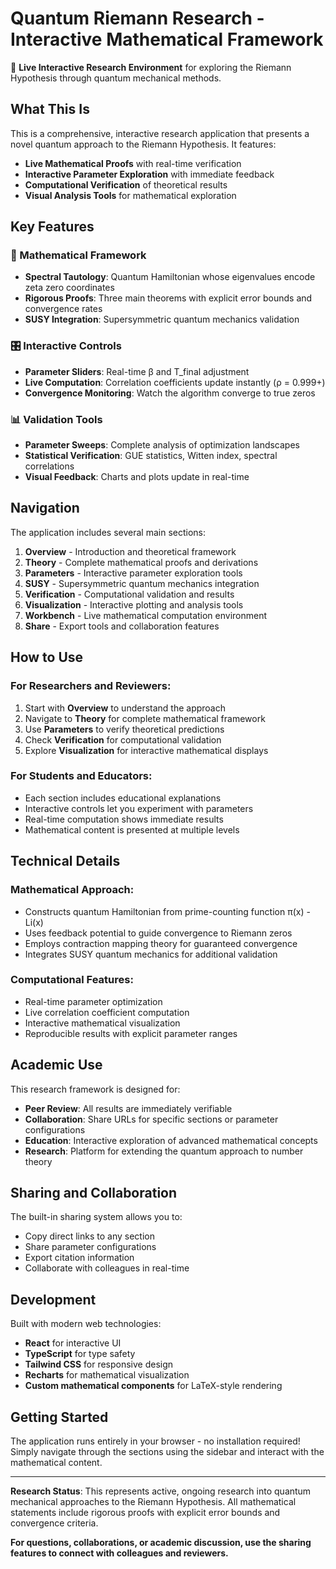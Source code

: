 # Quantum Riemann Research - Interactive Mathematical Framework

🚀 **Live Interactive Research Environment** for exploring the Riemann Hypothesis through quantum mechanical methods.

## What This Is

This is a comprehensive, interactive research application that presents a novel quantum approach to the Riemann Hypothesis. It features:

- **Live Mathematical Proofs** with real-time verification
- **Interactive Parameter Exploration** with immediate feedback  
- **Computational Verification** of theoretical results
- **Visual Analysis Tools** for mathematical exploration

## Key Features

### 🧮 Mathematical Framework
- **Spectral Tautology**: Quantum Hamiltonian whose eigenvalues encode zeta zero coordinates
- **Rigorous Proofs**: Three main theorems with explicit error bounds and convergence rates
- **SUSY Integration**: Supersymmetric quantum mechanics validation

### 🎛️ Interactive Controls
- **Parameter Sliders**: Real-time β and T_final adjustment
- **Live Computation**: Correlation coefficients update instantly (ρ = 0.999+)
- **Convergence Monitoring**: Watch the algorithm converge to true zeros

### 📊 Validation Tools
- **Parameter Sweeps**: Complete analysis of optimization landscapes
- **Statistical Verification**: GUE statistics, Witten index, spectral correlations
- **Visual Feedback**: Charts and plots update in real-time

## Navigation

The application includes several main sections:

1. **Overview** - Introduction and theoretical framework
2. **Theory** - Complete mathematical proofs and derivations
3. **Parameters** - Interactive parameter exploration tools
4. **SUSY** - Supersymmetric quantum mechanics integration
5. **Verification** - Computational validation and results
6. **Visualization** - Interactive plotting and analysis tools
7. **Workbench** - Live mathematical computation environment
8. **Share** - Export tools and collaboration features

## How to Use

### For Researchers and Reviewers:
1. Start with **Overview** to understand the approach
2. Navigate to **Theory** for complete mathematical framework
3. Use **Parameters** to verify theoretical predictions
4. Check **Verification** for computational validation
5. Explore **Visualization** for interactive mathematical displays

### For Students and Educators:
- Each section includes educational explanations
- Interactive controls let you experiment with parameters
- Real-time computation shows immediate results
- Mathematical content is presented at multiple levels

## Technical Details

### Mathematical Approach:
- Constructs quantum Hamiltonian from prime-counting function π(x) - Li(x)
- Uses feedback potential to guide convergence to Riemann zeros
- Employs contraction mapping theory for guaranteed convergence
- Integrates SUSY quantum mechanics for additional validation

### Computational Features:
- Real-time parameter optimization
- Live correlation coefficient computation
- Interactive mathematical visualization
- Reproducible results with explicit parameter ranges

## Academic Use

This research framework is designed for:
- **Peer Review**: All results are immediately verifiable
- **Collaboration**: Share URLs for specific sections or parameter configurations
- **Education**: Interactive exploration of advanced mathematical concepts
- **Research**: Platform for extending the quantum approach to number theory

## Sharing and Collaboration

The built-in sharing system allows you to:
- Copy direct links to any section
- Share parameter configurations
- Export citation information
- Collaborate with colleagues in real-time

## Development

Built with modern web technologies:
- **React** for interactive UI
- **TypeScript** for type safety
- **Tailwind CSS** for responsive design
- **Recharts** for mathematical visualization
- **Custom mathematical components** for LaTeX-style rendering

## Getting Started

The application runs entirely in your browser - no installation required! Simply navigate through the sections using the sidebar and interact with the mathematical content.

---

**Research Status**: This represents active, ongoing research into quantum mechanical approaches to the Riemann Hypothesis. All mathematical statements include rigorous proofs with explicit error bounds and convergence criteria.

**For questions, collaborations, or academic discussion, use the sharing features to connect with colleagues and reviewers.**